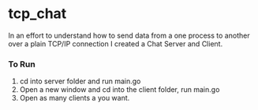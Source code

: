 # tcp_chat

In an effort to understand how to send data from a one process to another over a plain TCP/IP connection I created a Chat Server and Client.  

### To Run
1. cd into server folder and run main.go
2. Open a new window and cd into the client folder, run main.go
3. Open as many clients a you want.
